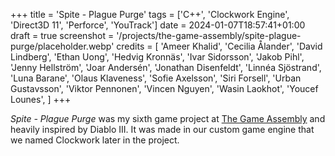 +++
title = 'Spite - Plague Purge'
tags = ['C++', 'Clockwork Engine', 'Direct3D 11', 'Perforce', 'YouTrack']
date = 2024-01-07T18:57:41+01:00
draft = true
screenshot = '/projects/the-game-assembly/spite-plague-purge/placeholder.webp'
credits = [
    'Ameer Khalid',
    'Cecilia Ålander',
    'David Lindberg',
    'Ethan Uong',
    'Hedvig Kronnäs',
    'Ivar Sidorsson',
    'Jakob Pihl',
    'Jenny Hellström',
    'Joar Andersén',
    'Jonathan Disenfeldt',
    'Linnéa Sjöstrand',
    'Luna Barane',
    'Olaus Klaveness',
    'Sofie Axelsson',
    'Siri Forsell',
    'Urban Gustavsson',
    'Viktor Pennonen',
    'Vincen Nguyen',
    'Wasin Laokhot',
    'Youcef Lounes',
]
+++

_Spite - Plague Purge_ was my sixth game project at [The Game Assembly](https://thegameassembly.com) and heavily inspired by Diablo III. 
It was made in our custom game engine that we named Clockwork later in the project.